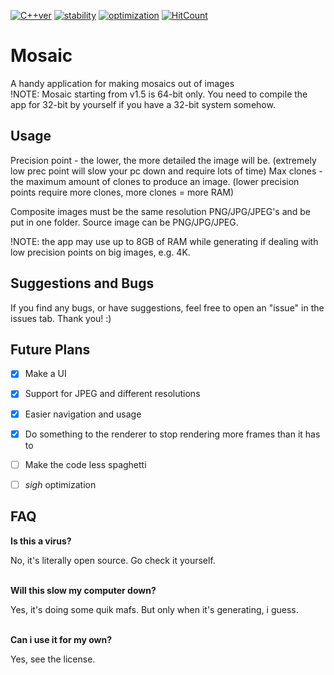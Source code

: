 [![C++ver](http://vaxerski.xyz/cppbadge.svg)](http://vaxerski.xyz/cppbadge.svg)
[![stability](http://vaxerski.xyz/stability.svg)](http://vaxerski.xyz/stability.svg)
[![optimization](http://vaxerski.xyz/optimization.svg)](http://vaxerski.xyz/optimization.svg)
[![HitCount](http://hits.dwyl.io/vaxerski/Mosaic.svg)](http://hits.dwyl.io/vaxerski/Mosaic)

# Mosaic
A handy application for making mosaics out of images<br/>
!NOTE: Mosaic starting from v1.5 is 64-bit only. You need to compile the app for 32-bit by yourself if you have a 32-bit system somehow.

## Usage
Precision point - the lower, the more detailed the image will be. (extremely low prec point will slow your pc down and require lots of time)
Max clones - the maximum amount of clones to produce an image. (lower precision points require more clones, more clones = more RAM)

Composite images must be the same resolution PNG/JPG/JPEG's and be put in one folder.
Source image can be PNG/JPG/JPEG.

!NOTE: the app may use up to 8GB of RAM while generating if dealing with low precision points on big images, e.g. 4K.

## Suggestions and Bugs

If you find any bugs, or have suggestions, feel free to open an "issue" in the issues tab. Thank you! :)

## Future Plans
- [x] Make a UI
- [x] Support for JPEG and different resolutions
- [x] Easier navigation and usage
- [x] Do something to the renderer to stop rendering more frames than it has to
- [ ] Make the code less spaghetti
- [ ] *sigh* optimization


## FAQ
**Is this a virus?**

No, it's literally open source. Go check it yourself.<br/><br/>


**Will this slow my computer down?**

Yes, it's doing some quik mafs. But only when it's generating, i guess.<br/><br/>


**Can i use it for my own?**

Yes, see the license.
